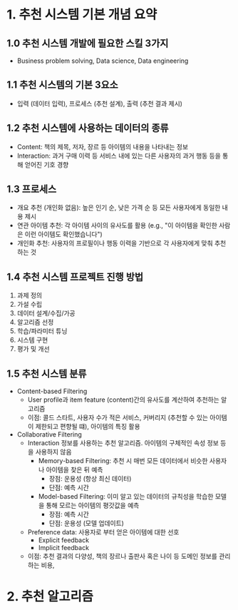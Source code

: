 # 1. 추천 시스템 기본 개념 요약

## 1.0 추천 시스템 개발에 필요한 스킬 3가지

- Business problem solving, Data science, Data engineering

## 1.1 추천 시스템의 기본 3요소

- 입력 (데이터 입력), 프로세스 (추천 설계), 출력 (추천 결과 제시)

## 1.2 추천 시스템에 사용하는 데이터의 종류

- Content: 책의 제목, 저자, 장르 등 아이템의 내용을 나타내는 정보
- Interaction: 과거 구매 이력 등 서비스 내에 있는 다른 사용자의 과거 행동 등을 통해 얻어진 기호 경향

## 1.3 프로세스 

- 개요 추천 (개인화 없음): 높은 인기 순, 낮은 가격 순 등 모든 사용자에게 동일한 내용 제시
- 연관 아이템 추천: 각 아이템 사이의 유사도를 활용 (e.g., "이 아이템을 확인한 사람은 이런 아이템도 확인했습니다")
- 개인화 추천: 사용자의 프로필이나 행동 이력을 기반으로 각 사용자에게 맞춰 추천하는 것

## 1.4 추천 시스템 프로젝트 진행 방법

1. 과제 정의
2. 가설 수립
3. 데이터 설계/수집/가공
4. 알고리즘 선정
5. 학습/파라미터 튜닝
6. 시스템 구현
7. 평가 및 개선

## 1.5 추천 시스템 분류

- Content-based Filtering
  - User profile과 item feature (content)간의 유사도를 계산하여 추천하는 알고리즘
  - 이점: 콜드 스타트, 사용자 수가 적은 서비스, 커버리지 (추천할 수 있는 아이템이 제한되고 편향될 떄), 아이템의 특징 활용
- Collaborative Filtering
  - Interaction 정보를 사용하는 추천 알고리즘. 아이템의 구체적인 속성 정보 등을 사용하지 않음
    - Memory-based Filtering: 추천 시 매번 모든 데이터에서 비슷한 사용자나 아이템을 찾은 뒤 예측
      - 장점: 운용성 (항상 최신 데이터) 
      - 단점: 예측 시간    
    - Model-based Filtering: 이미 알고 있는 데이터의 규칙성을 학습한 모델을 통해 모르는 아이템의 평갓값을 예측
      - 장점: 예측 시간
      - 단점: 운용성 (모델 업데이트)  
  - Preference data: 사용자로 부터 얻은 아이템에 대한 선호
    - Explicit feedback
    - Implicit feedback 
  - 이점: 추천 결과의 다양성, 책의 장르나 출판사 혹은 나이 등 도메인 정보를 관리하는 비용, 

# 2. 추천 알고리즘
